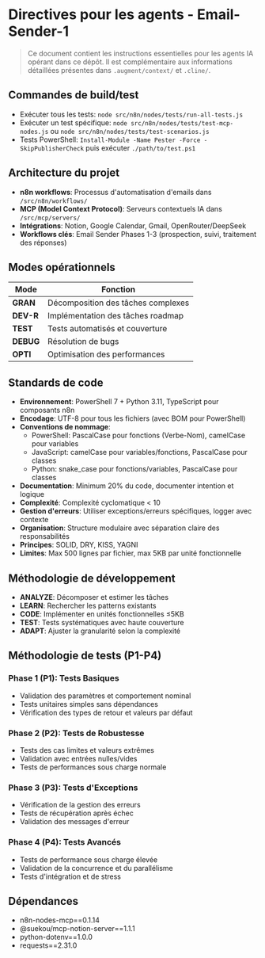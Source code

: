 # Directives pour les agents - Email-Sender-1

> Ce document contient les instructions essentielles pour les agents IA opérant dans ce dépôt. Il est complémentaire aux informations détaillées présentes dans `.augment/context/` et `.cline/`.

## Commandes de build/test

- Exécuter tous les tests: `node src/n8n/nodes/tests/run-all-tests.js`
- Exécuter un test spécifique: `node src/n8n/nodes/tests/test-mcp-nodes.js` ou `node src/n8n/nodes/tests/test-scenarios.js`
- Tests PowerShell: `Install-Module -Name Pester -Force -SkipPublisherCheck` puis exécuter `./path/to/test.ps1`

## Architecture du projet

- **n8n workflows**: Processus d'automatisation d'emails dans `/src/n8n/workflows/`
- **MCP (Model Context Protocol)**: Serveurs contextuels IA dans `/src/mcp/servers/`
- **Intégrations**: Notion, Google Calendar, Gmail, OpenRouter/DeepSeek
- **Workflows clés**: Email Sender Phases 1-3 (prospection, suivi, traitement des réponses)

## Modes opérationnels

| Mode | Fonction | 
|------|----------|
| **GRAN** | Décomposition des tâches complexes |
| **DEV-R** | Implémentation des tâches roadmap |
| **TEST** | Tests automatisés et couverture |
| **DEBUG** | Résolution de bugs |
| **OPTI** | Optimisation des performances |

## Standards de code

- **Environnement**: PowerShell 7 + Python 3.11, TypeScript pour composants n8n
- **Encodage**: UTF-8 pour tous les fichiers (avec BOM pour PowerShell)
- **Conventions de nommage**: 
  - PowerShell: PascalCase pour fonctions (Verbe-Nom), camelCase pour variables
  - JavaScript: camelCase pour variables/fonctions, PascalCase pour classes
  - Python: snake_case pour fonctions/variables, PascalCase pour classes
- **Documentation**: Minimum 20% du code, documenter intention et logique
- **Complexité**: Complexité cyclomatique < 10
- **Gestion d'erreurs**: Utiliser exceptions/erreurs spécifiques, logger avec contexte
- **Organisation**: Structure modulaire avec séparation claire des responsabilités
- **Principes**: SOLID, DRY, KISS, YAGNI
- **Limites**: Max 500 lignes par fichier, max 5KB par unité fonctionnelle

## Méthodologie de développement

- **ANALYZE**: Décomposer et estimer les tâches
- **LEARN**: Rechercher les patterns existants
- **CODE**: Implémenter en unités fonctionnelles ≤5KB
- **TEST**: Tests systématiques avec haute couverture
- **ADAPT**: Ajuster la granularité selon la complexité

## Méthodologie de tests (P1-P4)

### Phase 1 (P1): Tests Basiques

- Validation des paramètres et comportement nominal
- Tests unitaires simples sans dépendances
- Vérification des types de retour et valeurs par défaut

### Phase 2 (P2): Tests de Robustesse

- Tests des cas limites et valeurs extrêmes
- Validation avec entrées nulles/vides
- Tests de performances sous charge normale

### Phase 3 (P3): Tests d'Exceptions

- Vérification de la gestion des erreurs
- Tests de récupération après échec
- Validation des messages d'erreur

### Phase 4 (P4): Tests Avancés

- Tests de performance sous charge élevée
- Validation de la concurrence et du parallélisme
- Tests d'intégration et de stress

## Dépendances

- n8n-nodes-mcp==0.1.14
- @suekou/mcp-notion-server==1.1.1
- python-dotenv==1.0.0
- requests==2.31.0